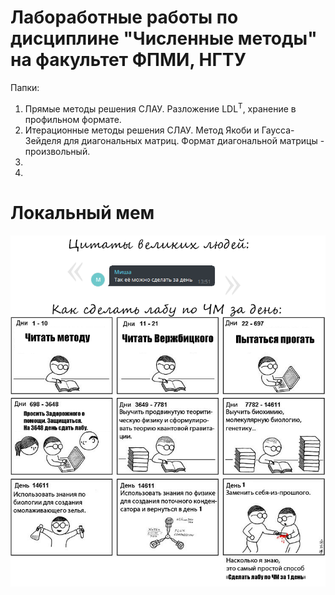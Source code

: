 # Лабоработные работы по дисциплине "Численные методы" на факультет ФПМИ, НГТУ 

Папки:
1. Прямые методы решения СЛАУ. Разложение LDL<sup>T</sup>, хранение в профильном формате.
2. Итерационные методы решения СЛАУ. Метод Якоби и Гаусса-Зейделя для диагональных матриц. Формат диагональной матрицы - произвольный.
3. 
4. 

# Локальный мем

![](meme.png)